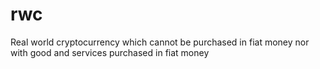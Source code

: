 # rwc
Real world cryptocurrency which cannot be purchased in fiat money nor with good and services purchased in fiat money
